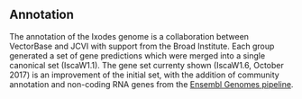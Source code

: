 Annotation
----------

The annotation of the Ixodes genome is a collaboration between
VectorBase and JCVI with support from the Broad Institute. Each group
generated a set of gene predictions which were merged into a single
canonical set (IscaW1.1). The gene set currenty shown (IscaW1.6, October
2017) is an improvement of the initial set, with the addition of
community annotation and non-coding RNA genes from the [Ensembl Genomes
pipeline](https://metazoa.ensembl.org/info/genome/annotation/ncrna.html).
